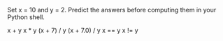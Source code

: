 Set x = 10 and y = 2.
Predict the answers before computing them in your Python shell.

x + y
x * y
(x + 7) / y
(x + 7.0) / y
x == y
x != y